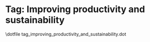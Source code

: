 Tag: Improving productivity and sustainability
==============================================

\dotfile tag_improving_productivity_and_sustainability.dot